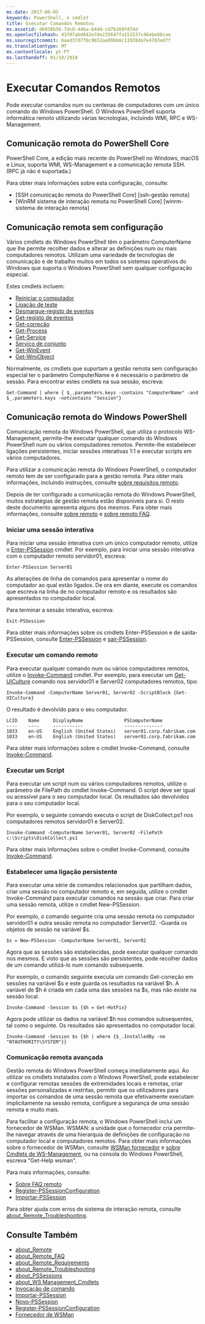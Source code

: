 ```yaml
---
ms.date: 2017-06-05
keywords: PowerShell, o cmdlet
title: Executar Comandos Remotos
ms.assetid: d6938b56-7dc8-44ba-b4d4-cd7b169fd74d
ms.openlocfilehash: 43f07abd642e7de235647fa151537c46ebe86cae
ms.sourcegitcommit: 6aed37d7f0c9652ae09bb8c11928da7e4783ed7f
ms.translationtype: MT
ms.contentlocale: pt-PT
ms.lasthandoff: 01/10/2018
---
```

# <a name="running-remote-commands"></a>Executar Comandos Remotos

Pode executar comandos num ou centenas de computadores com um único comando do Windows PowerShell. O Windows PowerShell suporta informática remoto utilizando várias tecnologias, incluindo WMI, RPC e WS-Management.

## <a name="remoting-in-powershell-core"></a>Comunicação remota do PowerShell Core

PowerShell Core, a edição mais recente do PowerShell no Windows, macOS e Linux, suporta WMI, WS-Management e a comunicação remota SSH.
(RPC já não é suportada.)

Para obter mais informações sobre esta configuração, consulte:

* [SSH comunicação remota do PowerShell Core] [ssh-gestão remota]
* [WinRM sistema de interação remota no PowerShell Core] [winrm-sistema de interação remota]

## <a name="remoting-without-configuration"></a>Comunicação remota sem configuração
Vários cmdlets do Windows PowerShell têm o parâmetro ComputerName que lhe permite recolher dados e alterar as definições num ou mais computadores remotos. Utilizam uma variedade de tecnologias de comunicação e de trabalho muitos em todos os sistemas operativos do Windows que suporta o Windows PowerShell sem qualquer configuração especial.

Estes cmdlets incluem:

* [Reiniciar o computador](https://go.microsoft.com/fwlink/?LinkId=821625)
* [Ligação de teste](https://go.microsoft.com/fwlink/?LinkId=821646)
* [Desmarque-registo de eventos](https://go.microsoft.com/fwlink/?LinkId=821568)
* [Get-registo de eventos](https://go.microsoft.com/fwlink/?LinkId=821585)
* [Get-correção](https://go.microsoft.com/fwlink/?LinkId=821586)
* [Get-Process](https://go.microsoft.com/fwlink/?linkid=821590)
* [Get-Service](https://go.microsoft.com/fwlink/?LinkId=821593)
* [Serviço de conjunto](https://go.microsoft.com/fwlink/?LinkId=821633)
* [Get-WinEvent](https://go.microsoft.com/fwlink/?linkid=821529)
* [Get-WmiObject](https://go.microsoft.com/fwlink/?LinkId=821595)

Normalmente, os cmdlets que suportam a gestão remota sem configuração especial ter o parâmetro ComputerName e é necessário o parâmetro de sessão. Para encontrar estes cmdlets na sua sessão, escreva:

```
Get-Command | where { $_.parameters.keys -contains "ComputerName" -and $_.parameters.keys -notcontains "Session"}
```

## <a name="windows-powershell-remoting"></a>Comunicação remota do Windows PowerShell
Comunicação remota do Windows PowerShell, que utiliza o protocolo WS-Management, permite-lhe executar qualquer comando do Windows PowerShell num ou vários computadores remotos. Permite-lhe estabelecer ligações persistentes, iniciar sessões interativas 1:1 e executar scripts em vários computadores.

Para utilizar a comunicação remota do Windows PowerShell, o computador remoto tem de ser configurado para a gestão remota. Para obter mais informações, incluindo instruções, consulte [sobre requisitos remoto](https://technet.microsoft.com/en-us/library/dd315349.aspx).

Depois de ter configurado a comunicação remota do Windows PowerShell, muitos estratégias de gestão remota estão disponíveis para si. O resto deste documento apresenta alguns dos mesmos. Para obter mais informações, consulte [sobre remoto](https://technet.microsoft.com/en-us/library/dd347744.aspx) e [sobre remoto FAQ](https://technet.microsoft.com/en-us/library/dd347744.aspx).

### <a name="start-an-interactive-session"></a>Iniciar uma sessão interativa
Para iniciar uma sessão interativa com um único computador remoto, utilize o [Enter-PSSession](https://go.microsoft.com/fwlink/?LinkId=821477) cmdlet.
Por exemplo, para iniciar uma sessão interativa com o computador remoto servidor01, escreva:

```
Enter-PSSession Server01
```

As alterações de linha de comandos para apresentar o nome do computador ao qual estão ligados. De ora em diante, execute os comandos que escreva na linha de no computador remoto e os resultados são apresentados no computador local.

Para terminar a sessão interativa, escreva:

```
Exit-PSSession
```

Para obter mais informações sobre os cmdlets Enter-PSSession e de saída-PSSession, consulte [Enter-PSSession](https://go.microsoft.com/fwlink/?LinkId=821477) e [sair-PSSession](https://go.microsoft.com/fwlink/?LinkID=821478).

### <a name="run-a-remote-command"></a>Executar um comando remoto
Para executar qualquer comando num ou vários computadores remotos, utilize o [Invoke-Command](https://go.microsoft.com/fwlink/?LinkId=821493) cmdlet.
Por exemplo, para executar um [Get-UICulture](https://go.microsoft.com/fwlink/?LinkId=821806) comando nos servidor01 e Server02 computadores remotos, tipo:

```
Invoke-Command -ComputerName Server01, Server02 -ScriptBlock {Get-UICulture}
```

O resultado é devolvido para o seu computador.

```
LCID    Name     DisplayName               PSComputerName
----    ----     -----------               --------------
1033    en-US    English (United States)   server01.corp.fabrikam.com
1033    en-US    English (United States)   server02.corp.fabrikam.com
```
Para obter mais informações sobre o cmdlet Invoke-Command, consulte [Invoke-Command](https://go.microsoft.com/fwlink/?LinkId=821493).

### <a name="run-a-script"></a>Executar um Script
Para executar um script num ou vários computadores remotos, utilize o parâmetro de FilePath do cmdlet Invoke-Command. O script deve ser igual ou acessível para o seu computador local. Os resultados são devolvidos para o seu computador local.

Por exemplo, o seguinte comando executa o script de DiskCollect.ps1 nos computadores remotos servidor01 e Server02.

```
Invoke-Command -ComputerName Server01, Server02 -FilePath c:\Scripts\DiskCollect.ps1
```

Para obter mais informações sobre o cmdlet Invoke-Command, consulte [Invoke-Command](https://go.microsoft.com/fwlink/?LinkId=821493).

### <a name="establish-a-persistent-connection"></a>Estabelecer uma ligação persistente
Para executar uma série de comandos relacionados que partilham dados, criar uma sessão no computador remoto e, em seguida, utilize o cmdlet Invoke-Command para executar comandos na sessão que criar. Para criar uma sessão remota, utilize o cmdlet New-PSSession.

Por exemplo, o comando seguinte cria uma sessão remota no computador servidor01 e outra sessão remota no computador Server02. -Guarda os objetos de sessão na variável $s.

```
$s = New-PSSession -ComputerName Server01, Server02
```

Agora que as sessões são estabelecidas, pode executar qualquer comando nos mesmos. E visto que as sessões são persistentes, pode recolher dados de um comando utilizá-lo num comando subsequente.

Por exemplo, o comando seguinte executa um comando Get-correção em sessões na variável $s e este guarda os resultados na variável $h. A variável de $h é criada em cada uma das sessões na $s, mas não existe na sessão local.

```
Invoke-Command -Session $s {$h = Get-HotFix}
```

Agora pode utilizar os dados na variável $h nos comandos subsequentes, tal como o seguinte. Os resultados são apresentados no computador local.

```
Invoke-Command -Session $s {$h | where {$_.InstalledBy -ne "NTAUTHORITY\SYSTEM"}}
```

### <a name="advanced-remoting"></a>Comunicação remota avançada
Gestão remota do Windows PowerShell começa imediatamente aqui. Ao utilizar os cmdlets instalados com o Windows PowerShell, pode estabelecer e configurar remotas sessões de extremidades locais e remotas, criar sessões personalizadas e restritas, permitir que os utilizadores para importar os comandos de uma sessão remota que efetivamente executam implicitamente na sessão remota, configure a segurança de uma sessão remota e muito mais.

Para facilitar a configuração remota, o Windows PowerShell inclui um fornecedor de WSMan. WSMAN: a unidade que o fornecedor cria permite-lhe navegar através de uma hierarquia de definições de configuração no computador local e computadores remotos.
Para obter mais informações sobre o fornecedor de WSMan, consulte [WSMan fornecedor](https://technet.microsoft.com/en-us/library/dd819476.aspx) e [sobre Cmdlets de WS-Management](https://technet.microsoft.com/en-us/library/dd819481.aspx), ou na consola do Windows PowerShell, escreva "Get-Help wsman".

Para mais informações, consulte:
- [Sobre FAQ remoto](https://technet.microsoft.com/en-us/library/dd315359.aspx)
- [Register-PSSessionConfiguration](https://go.microsoft.com/fwlink/?LinkId=821508)
- [Importar-PSSession](https://go.microsoft.com/fwlink/?LinkId=821821)

Para obter ajuda com erros de sistema de interação remota, consulte [about_Remote_Troubleshooting](https://technet.microsoft.com/en-us/library/dd347642.aspx).

## <a name="see-also"></a>Consulte Também
- [about_Remote](https://technet.microsoft.com/en-us/library/9b4a5c87-9162-4adf-bdfe-fbc80b9b8970)
- [about_Remote_FAQ](https://technet.microsoft.com/en-us/library/e23702fd-9415-4a98-9975-390a4d3adc42)
- [about_Remote_Requirements](https://technet.microsoft.com/en-us/library/da213949-134c-4741-b307-81f4492ba1bd)
- [about_Remote_Troubleshooting](https://technet.microsoft.com/en-us/library/2f890148-8578-49ed-85ea-79a489dd6317)
- [about_PSSessions](https://technet.microsoft.com/en-us/library/7a9b4e0e-fa1b-47b0-92f6-6e2995d70acb)
- [about_WS Management_Cmdlets](https://technet.microsoft.com/en-us/library/6ed3370a-ea10-45a5-9493-696aeace27ed)
- [Invocação de comando](https://go.microsoft.com/fwlink/?LinkId=821493)
- [Importar-PSSession](https://go.microsoft.com/fwlink/?LinkId=821821)
- [Novo-PSSession](https://go.microsoft.com/fwlink/?LinkId=821498)
- [Register-PSSessionConfiguration](https://go.microsoft.com/fwlink/?LinkId=821508)
- [Fornecedor de WSMan](https://technet.microsoft.com/en-us/library/66fe1241-e08f-49ca-832f-a84c33ca8735)

[wsman-remoting]: WSMan-Remoting-in-PowerShell-Core.md
[ssh-resmoting]: SSH-Remoting-in-PowerShell-Core.md
